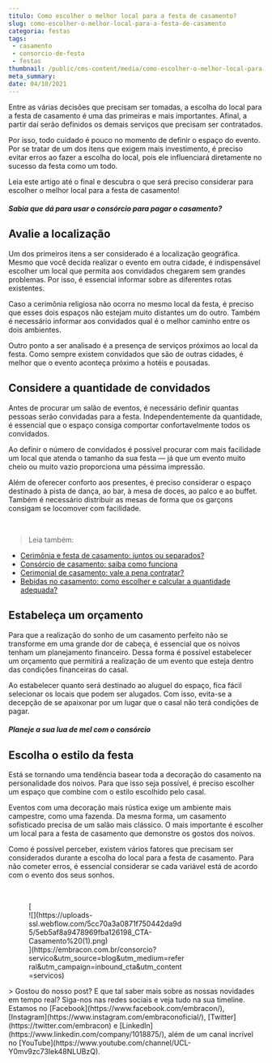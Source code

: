```yaml
---
titulo: Como escolher o melhor local para a festa de casamento?
slug: como-escolher-o-melhor-local-para-a-festa-de-casamento
categoria: festas
tags:
 - casamento
 - consorcio-de-festa
 - festas
thumbnail: /public/cms-content/media/como-escolher-o-melhor-local-para-a-festa-de-casamento.jpeg
meta_summary: 
date: 04/10/2021
---
```

Entre as várias decisões que precisam ser tomadas, a escolha do local para a festa de casamento é uma das primeiras e mais importantes. Afinal, a partir daí serão definidos os demais serviços que precisam ser contratados.

Por isso, todo cuidado é pouco no momento de definir o espaço do evento. Por se tratar de um dos itens que exigem mais investimento, é preciso evitar erros ao fazer a escolha do local, pois ele influenciará diretamente no sucesso da festa como um todo.

Leia este artigo até o final e descubra o que será preciso considerar para escolher o melhor local para a festa de casamento!

##### Sabia que dá para usar o consórcio para pagar o casamento?

Avalie a localização
--------------------

Um dos primeiros itens a ser considerado é a localização geográfica. Mesmo que você decida realizar o evento em outra cidade, é indispensável escolher um local que permita aos convidados chegarem sem grandes problemas. Por isso, é essencial informar sobre as diferentes rotas existentes.

Caso a cerimônia religiosa não ocorra no mesmo local da festa, é preciso que esses dois espaços não estejam muito distantes um do outro. Também é necessário informar aos convidados qual é o melhor caminho entre os dois ambientes.

Outro ponto a ser analisado é a presença de serviços próximos ao local da festa. Como sempre existem convidados que são de outras cidades, é melhor que o evento aconteça próximo a hotéis e pousadas.

Considere a quantidade de convidados
------------------------------------

Antes de procurar um salão de eventos, é necessário definir quantas pessoas serão convidadas para a festa. Independentemente da quantidade, é essencial que o espaço consiga comportar confortavelmente todos os convidados.

Ao definir o número de convidados é possível procurar com mais facilidade um local que atenda o tamanho da sua festa — já que um evento muito cheio ou muito vazio proporciona uma péssima impressão.

Além de oferecer conforto aos presentes, é preciso considerar o espaço destinado à pista de dança, ao bar, à mesa de doces, ao palco e ao buffet. Também é necessário distribuir as mesas de forma que os garçons consigam se locomover com facilidade.

‍

> Leia também:

- [Cerimônia e festa de casamento: juntos ou separados?](https://www.embracon.com.br/blog/cerimonia-e-festa-de-casamento-juntos-ou-separados)
- [Consórcio de casamento: saiba como funciona](https://www.embracon.com.br/blog/consorcio-de-casamento-saiba-como-funciona)
- [Cerimonial de casamento: vale a pena contratar?](https://www.embracon.com.br/blog/cerimonial-de-casamento-vale-a-pena-contratar)
- [Bebidas no casamento: como escolher e calcular a quantidade adequada?](https://www.embracon.com.br/blog/bebidas-no-casamento-como-escolher-e-calcular-a-quantidade-adequada)

Estabeleça um orçamento
-----------------------

Para que a realização do sonho de um casamento perfeito não se transforme em uma grande dor de cabeça, é essencial que os noivos tenham um planejamento financeiro. Dessa forma é possível estabelecer um orçamento que permitirá a realização de um evento que esteja dentro das condições financeiras do casal.

Ao estabelecer quanto será destinado ao aluguel do espaço, fica fácil selecionar os locais que podem ser alugados. Com isso, evita-se a decepção de se apaixonar por um lugar que o casal não terá condições de pagar.

##### Planeje a sua lua de mel com o consórcio

Escolha o estilo da festa
-------------------------

Está se tornando uma tendência basear toda a decoração do casamento na personalidade dos noivos. Para que isso seja possível, é preciso escolher um espaço que combine com o estilo escolhido pelo casal.

Eventos com uma decoração mais rústica exige um ambiente mais campestre, como uma fazenda. Da mesma forma, um casamento sofisticado precisa de um salão mais clássico. O mais importante é escolher um local para a festa de casamento que demonstre os gostos dos noivos.

Como é possível perceber, existem vários fatores que precisam ser considerados durante a escolha do local para a festa de casamento. Para não cometer erros, é essencial considerar se cada variável está de acordo com o evento dos seus sonhos.

‍

<figure class="w-richtext-figure-type-image w-richtext-align-center" style="max-width:310px">[<div>![](https://uploads-ssl.webflow.com/5cc70a3a0871f750442da9d5/5eb5af8a9478969fba126198_CTA-Casamento%20(1).png)</div>](https://embracon.com.br/consorcio?servico&utm_source=blog&utm_medium=referral&utm_campaign=inbound_cta&utm_content=servicos)</figure>> Gostou do nosso post? E que tal saber mais sobre as nossas novidades em tempo real? Siga-nos nas redes sociais e veja tudo na sua timeline. Estamos no [Facebook](https://www.facebook.com/embracon/), [Instagram](https://www.instagram.com/embraconoficial/), [Twitter](https://twitter.com/embracon) e [LinkedIn](https://www.linkedin.com/company/1018875/), além de um canal incrível no [YouTube](https://www.youtube.com/channel/UCL-Y0mv9zc73Iek48NLUBzQ).
